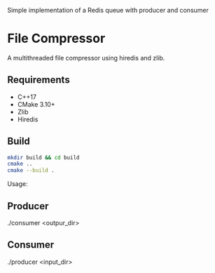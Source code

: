 Simple implementation of a Redis queue with producer and consumer

# File Compressor

A multithreaded file compressor using hiredis and zlib.

## Requirements
- C++17
- CMake 3.10+
- Zlib
- Hiredis

## Build
```bash
mkdir build && cd build
cmake ..
cmake --build .
```

Usage:

## Producer
./consumer <outpur_dir>

## Consumer
./producer <input_dir>
